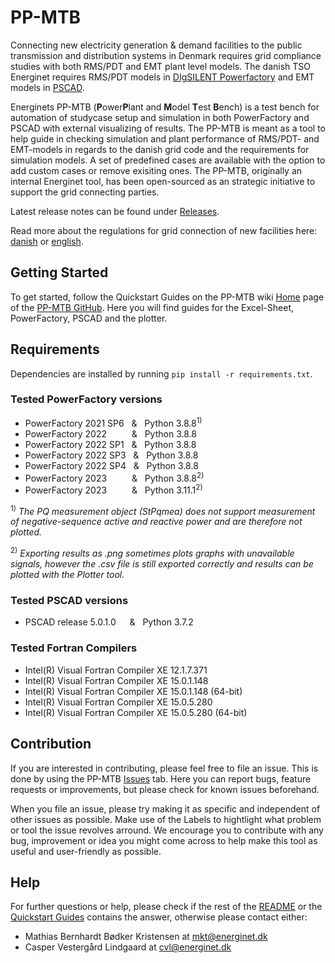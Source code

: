# PP-MTB
Connecting new electricity generation & demand facilities to the public transmission and distribution systems in Denmark requires grid compliance studies with both RMS/PDT and EMT plant level models. The danish TSO Energinet requires RMS/PDT models in [DIgSILENT Powerfactory](https://www.digsilent.de/en/powerfactory.html) and EMT models in [PSCAD](https://www.pscad.com/).

  Energinets PP-MTB (**P**ower**P**lant and **M**odel **T**est **B**ench) is a test bench for automation of studycase setup and simulation in both PowerFactory and PSCAD with external visualizing of results. The PP-MTB is meant as a tool to help guide in checking simulation and plant performance of RMS/PDT- and EMT-models in regards to the danish grid code and the requirements for simulation models. A set of predefined cases are available with the option to add custom cases or remove exisiting ones.
  The PP-MTB, originally an internal Energinet tool, has been open-sourced as an strategic initiative to support the grid connecting parties. 

  Latest release notes can be found under [Releases](https://github.com/Energinet-AIG/PP-MTB/releases).
  
  Read more about the regulations for grid connection of new facilities here: [danish](https://energinet.dk/regler/el/nettilslutning) or [english](https://en.energinet.dk/electricity/rules-and-regulations/regulations-for-new-facilities).

## Getting Started
  To get started, follow the Quickstart Guides on the PP-MTB wiki [Home](https://github.com/Energinet-IG/PP-MTB/wiki) page of the [PP-MTB GitHub](https://github.com/Energinet-AIG/PP-MTB). Here you will find guides for the Excel-Sheet, PowerFactory, PSCAD and the plotter.

## Requirements
  Dependencies are installed by running `pip install -r requirements.txt`.

### Tested PowerFactory versions

* PowerFactory 2021 SP6  &nbsp; & &nbsp; Python 3.8.8<sup>1)</sup>
* PowerFactory 2022 &emsp; &emsp; & &nbsp; Python 3.8.8 
* PowerFactory 2022 SP1  &nbsp; & &nbsp; Python 3.8.8 
* PowerFactory 2022 SP3  &nbsp; & &nbsp; Python 3.8.8
* PowerFactory 2022 SP4  &nbsp; & &nbsp; Python 3.8.8 
* PowerFactory 2023 &emsp; &emsp; & &nbsp; Python 3.8.8<sup>2)</sup> 
* PowerFactory 2023 &emsp; &emsp; & &nbsp; Python 3.11.1<sup>2)</sup> 

 <sup>1)</sup> _The PQ measurement object (StPqmea) does not support measurement of negative-sequence active and reactive power and are therefore not plotted._
 
 <sup>2)</sup> _Exporting results as .png sometimes plots graphs with unavailable signals, however the .csv file is still exported correctly and results can be plotted with the Plotter tool._

### Tested PSCAD versions

* PSCAD release 5.0.1.0 &emsp; & &nbsp; Python 3.7.2

### Tested Fortran Compilers
* Intel(R) Visual Fortran Compiler XE 12.1.7.371
* Intel(R) Visual Fortran Compiler XE 15.0.1.148
* Intel(R) Visual Fortran Compiler XE 15.0.1.148 (64-bit)
* Intel(R) Visual Fortran Compiler XE 15.0.5.280
* Intel(R) Visual Fortran Compiler XE 15.0.5.280 (64-bit)

## Contribution
  If you are interested in contributing, please feel free to file an issue. This is done by using the PP-MTB [Issues](https://github.com/Energinet-AIG/PP-MTB/issues) tab. Here you can report bugs, feature requests or improvements, but please check for known issues beforehand. 

  When you file an issue, please try making it as specific and independent of other issues as possible. Make use of the Labels to hightlight what problem or tool the issue revolves arround. We encourage you to contribute with any bug, improvement or idea you might come across to help make this tool as useful and user-friendly as possible.
  
## Help
  For further questions or help, please check if the rest of the [README](https://github.com/Energinet-AIG/PP-MTB/blob/main/README.md) or the [Quickstart Guides](https://github.com/Energinet-AIG/PP-MTB/wiki) contains the answer, otherwise please contact either:

  * Mathias Bernhardt Bødker Kristensen at mkt@energinet.dk 
  * Casper Vestergård Lindgaard at cvl@energinet.dk 
